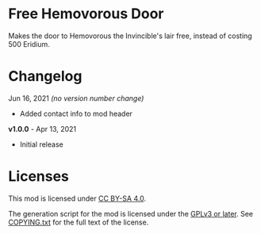 Free Hemovorous Door
====================

Makes the door to Hemovorous the Invincible's lair free, instead of
costing 500 Eridium.

Changelog
=========

Jun 16, 2021 *(no version number change)*
 * Added contact info to mod header

**v1.0.0** - Apr 13, 2021
 * Initial release
 
Licenses
========

This mod is licensed under [CC BY-SA 4.0](https://creativecommons.org/licenses/by-sa/4.0/).

The generation script for the mod is licensed under the
[GPLv3 or later](https://www.gnu.org/licenses/quick-guide-gplv3.html).
See [COPYING.txt](../../COPYING.txt) for the full text of the license.

